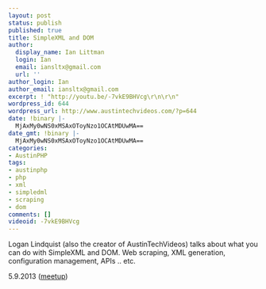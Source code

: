 ```yaml
---
layout: post
status: publish
published: true
title: SimpleXML and DOM
author:
  display_name: Ian Littman
  login: Ian
  email: iansltx@gmail.com
  url: ''
author_login: Ian
author_email: iansltx@gmail.com
excerpt: ! "http://youtu.be/-7vkE9BHVcg\r\n\r\n"
wordpress_id: 644
wordpress_url: http://www.austintechvideos.com/?p=644
date: !binary |-
  MjAxMy0wNS0xMSAxOToyNzo1OCAtMDUwMA==
date_gmt: !binary |-
  MjAxMy0wNS0xMSAxOToyNzo1OCAtMDUwMA==
categories:
- AustinPHP
tags:
- austinphp
- php
- xml
- simpledml
- scraping
- dom
comments: []
videoid: -7vkE9BHVcg
---
```

<p>Logan Lindquist (also the creator of AustinTechVideos) talks about what you can do with SimpleXML and
DOM. Web scraping, XML generation, configuration management, APIs .. etc.</p>
<p>5.9.2013 (<a href="http://www.meetup.com/austinphp/events/110203872/">meetup</a>)</p>
